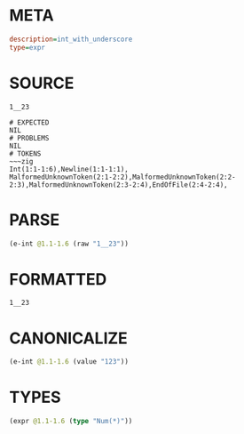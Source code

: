 # META
~~~ini
description=int_with_underscore
type=expr
~~~
# SOURCE
~~~roc
1__23
~~~
~~~
# EXPECTED
NIL
# PROBLEMS
NIL
# TOKENS
~~~zig
Int(1:1-1:6),Newline(1:1-1:1),
MalformedUnknownToken(2:1-2:2),MalformedUnknownToken(2:2-2:3),MalformedUnknownToken(2:3-2:4),EndOfFile(2:4-2:4),
~~~
# PARSE
~~~clojure
(e-int @1.1-1.6 (raw "1__23"))
~~~
# FORMATTED
~~~roc
1__23
~~~
# CANONICALIZE
~~~clojure
(e-int @1.1-1.6 (value "123"))
~~~
# TYPES
~~~clojure
(expr @1.1-1.6 (type "Num(*)"))
~~~
